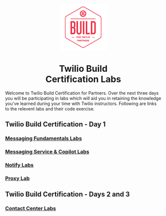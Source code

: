 <p align="center" style="color: #343a40">
  <img src="/assets/images/build-logo.png/" alt="Twilio Build" height="150" width="150">
  <h1 align="center">Twilio Build <br> Certification Labs</h1>
</p>

Welcome to Twilio Build Certification for Partners. Over the next three days you will be participating in labs which will aid you in retaining the knowledge you've learned during your time with Twilio instructors. Following are links to the relevent labs and their code exercise.

## Twilio Build Certification - Day 1
### [Messaging Fundamentals Labs](/labs/messaging-fundamentals/README.md)
### [Messaging Service & Copilot Labs](/labs/messaging-service/README.md)
### [Notify Labs](/labs/notify/README.md)
### [Proxy Lab](/labs/proxy/README.md)
## Twilio Build Certification - Days 2 and 3
### [Contact Center Labs](/labs/contact-center/README.md)

